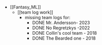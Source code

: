 - [[Fantasy_ML]]
	- [[team log work]]
		- missing team logs for:
			- DONE Mr. Andersson- 2023
			- DONE No Regretzkys -2022
			- DONE Collin's cool team - 2018
			- DONE The Bearded one - 2018